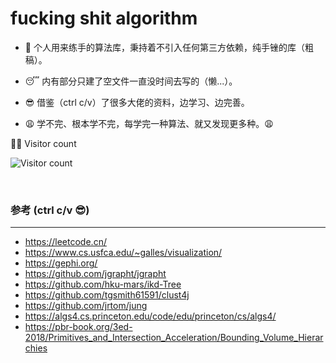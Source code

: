 # fucking shit algorithm

- :shit: 个人用来练手的算法库，秉持着不引入任何第三方依赖，纯手锉的库（粗稿）。
- :sleeping: 内有部分只建了空文件一直没时间去写的（懒...）。
- :sunglasses: 借鉴（ctrl c/v）了很多大佬的资料，边学习、边完善。

- :weary: 学不完、根本学不完，每学完一种算法、就又发现更多种。:weary:


👨‍💻 Visitor count

![Visitor count](https://profile-counter.glitch.me/FSAlgo/count.svg)

<br>

### 参考 (ctrl c/v :sunglasses:)

---
- https://leetcode.cn/
- https://www.cs.usfca.edu/~galles/visualization/
- https://gephi.org/
- https://github.com/jgrapht/jgrapht
- https://github.com/hku-mars/ikd-Tree
- https://github.com/tgsmith61591/clust4j
- https://github.com/jrtom/jung
- https://algs4.cs.princeton.edu/code/edu/princeton/cs/algs4/
- https://pbr-book.org/3ed-2018/Primitives_and_Intersection_Acceleration/Bounding_Volume_Hierarchies